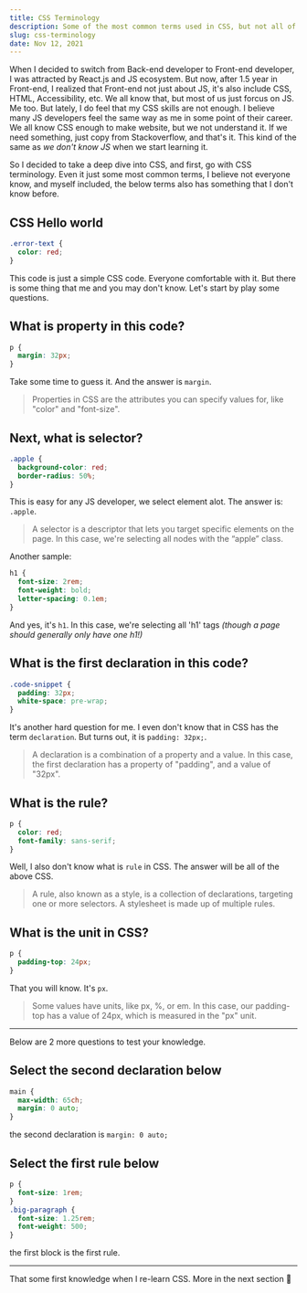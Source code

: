 ```yaml
---
title: CSS Terminology
description: Some of the most common terms used in CSS, but not all of us familiar with them.
slug: css-terminology
date: Nov 12, 2021
---
```


When I decided to switch from Back-end developer to Front-end developer, I was attracted by React.js and JS ecosystem.
But now, after 1.5 year in Front-end, I realized that Front-end not just about JS, it's also include CSS, HTML, Accessibility, etc. We all know that, but most of us just forcus on JS. Me too. But lately, I do feel that my CSS skills are not enough. I believe many JS developers feel the same way as me in some point of their career.
We all know CSS enough to make website, but we not understand it. If we need something, just copy from Stackoverflow, and that's it. This kind of the same as _we don't know JS_ when we start learning it.

So I decided to take a deep dive into CSS, and first, go with CSS terminology. Even it just some most common terms, I believe not everyone know, and myself included, the below terms also has something that I don't know before.

## CSS Hello world

```css
.error-text {
  color: red;
}
```

This code is just a simple CSS code. Everyone comfortable with it.
But there is some thing that me and you may don't know.
Let's start by play some questions.

## What is property in this code?

```css
p {
  margin: 32px;
}
```

Take some time to guess it.
And the answer is `margin`.

> Properties in CSS are the attributes you can specify values for, like "color" and "font-size".

## Next, what is selector?

```css
.apple {
  background-color: red;
  border-radius: 50%;
}
```

This is easy for any JS developer, we select element alot. The answer is: `.apple`.

> A selector is a descriptor that lets you target specific elements on the page. In this case, we're selecting all nodes with the “apple” class.

Another sample:

```css
h1 {
  font-size: 2rem;
  font-weight: bold;
  letter-spacing: 0.1em;
}
```

And yes, it's `h1`. In this case, we're selecting all 'h1' tags _(though a page should generally only have one h1!)_

## What is the first declaration in this code?

```css
.code-snippet {
  padding: 32px;
  white-space: pre-wrap;
}
```

It's another hard question for me. I even don't know that in CSS has the term `declaration`.
But turns out, it is `padding: 32px;`.

> A declaration is a combination of a property and a value. In this case, the first declaration has a property of "padding", and a value of "32px".

## What is the rule?

```css
p {
  color: red;
  font-family: sans-serif;
}
```

Well, I also don't know what is `rule` in CSS.
The answer will be all of the above CSS.

> A rule, also known as a style, is a collection of declarations, targeting one or more selectors. A stylesheet is made up of multiple rules.

## What is the unit in CSS?

```css
p {
  padding-top: 24px;
}
```

That you will know. It's `px`.

> Some values have units, like px, %, or em. In this case, our padding-top has a value of 24px, which is measured in the "px" unit.

---

Below are 2 more questions to test your knowledge.

## Select the second declaration below

```css
main {
  max-width: 65ch;
  margin: 0 auto;
}
```

the second declaration is `margin: 0 auto;`

## Select the first rule below

```css
p {
  font-size: 1rem;
}
.big-paragraph {
  font-size: 1.25rem;
  font-weight: 500;
}
```

the first block is the first rule.

---

That some first knowledge when I re-learn CSS. More in the next section 🤔
